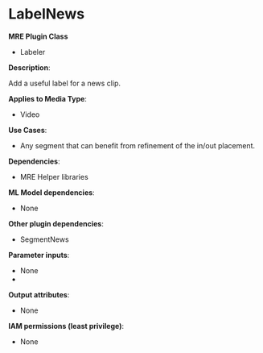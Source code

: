# LabelNews #

**MRE Plugin Class**
- Labeler

**Description**:

Add a useful label for a news clip.

**Applies to Media Type**:
- Video

**Use Cases**:
- Any segment that can benefit from refinement of the in/out placement.

**Dependencies**:
- MRE Helper libraries

**ML Model dependencies**:
- None

**Other plugin dependencies**:
- SegmentNews

**Parameter inputs**:
- None
- 
**Output attributes**:
- None

**IAM permissions (least privilege)**:
- None
